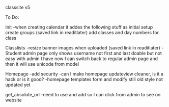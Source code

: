 classsite v5



To Do:

Init
    -when creating calendar it addes the following stuff as initial setup
        create groups (saved link in readitlater)
        add classes and day numbers for class

Classlists
    -resize banner images when uploaded (saved link in readitlater)
    -Student admin page only shows username not first and last
        doable but not easy with admin I have now
        I can switch back to regular admin page and then it will use unicode from model

Homepage
    -add security
    -can I make homepage updateview cleaner, is it a hack or is it good?
    -homepage templates form and modify still old style not updated yet

get_absolute_url
    -need to use and add so I can click from admin to see on website
